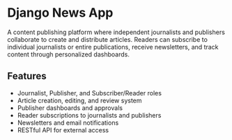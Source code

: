 # Django News App

A content publishing platform where independent journalists and publishers collaborate to create and distribute articles. 
Readers can subscribe to individual journalists or entire publications, receive newsletters, and track content through personalized dashboards.

## Features
- Journalist, Publisher, and Subscriber/Reader roles
- Article creation, editing, and review system
- Publisher dashboards and approvals
- Reader subscriptions to journalists and publishers
- Newsletters and email notifications
- RESTful API for external access
